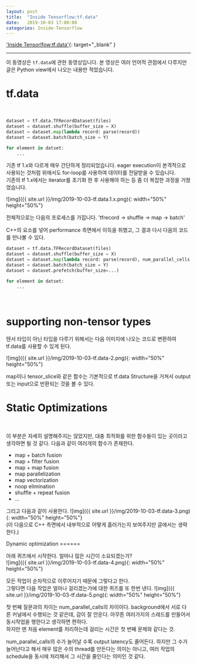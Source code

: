 ```yaml
---
layout: post
title:  "Inside Tensorflow:tf.data"
date:   2019-10-03 17:00:00
categories: Inside-Tensorflow
---
```


['Inside Tensorlfow:tf.data'](https://www.youtube.com/watch?v=kVEOCfBy9uY&list=PLQY2H8rRoyvzIuB8rZXs7pfyjiSUs8Vza&index=2){: target="_blank" }
<hr>

이 동영상은 `tf.data`에 관한 동영상입니다. 본 영상은 여러 언어적 관점에서 다루지만 글은 Python view에서 나오는 내용만 적었습니다.<br>

tf.data
======
<br>

```python
dataset = tf.data.TFRecordDataset(files)
dataset = dataset.shuffle(buffer_size = X)
dataset = dataset.map(lambda record: parse(record))
dataset = dataset.batch(batch_size = Y)

for element in datset:
	...
```

기존 tf 1.x와 다르게 매우 간단하게 정리되었습니다. eager execution이 본격적으로 사용되는 것처럼 위에서도 for-loop를 사용하여 데이터를 전달받을 수 있습니다. <br>
기존의  tf 1.x에서는 iterator를 초기화 한 후 사용해야 하는 등 좀 더 복잡한 과정을 거쳤었습니다.
<br>

![img]({{ site.url }}/img/2019-10-03-tf.data.1.x.png){: width="50%" height="50%"}
<br>

전체적으로는 다음의 프로세스를 가집니다. 'tfrecord -> shuffle -> map -> batch'

C++의 요소를 넣어 performance 측면에서 이득을 취했고, 그 결과 다시 다음의 코드를 만나볼 수 있다.<br>
```python
dataset = tf.data.TFRecordDataset(files)
dataset = dataset.shuffle(buffer_size = X)
dataset = dataset.map(lambda record: parse(record), num_parallel_cells =...)
dataset = dataset.batch(batch_size = Y)
dataset = dataset.prefetch(buffer_size=...)

for element in datset:
	...
```
<br>

supporting non-tensor types
======
텐서 타입이 아닌 타입을 다루기 위해서는 다음 이미지에 나오는 코드로 변환하여 tf.data를 사용할 수 있게 된다.

![img]({{ site.url }}/img/2019-10-03-tf.data-2.png){: width="50%" height="50%"}
<br>

map이나 tensor_slice와 같은 함수는 기본적으로 tf.data Structure을 거쳐서 output 또는 input으로 반환되는 것을 볼 수 있다.

Static Optimizations
======
<br>

이 부분은 자세히 설명해주지는 않았지만, 대충 최적화를 위한 함수들이 있는 곳이라고 생각하면 될 것 같다.
다음과 같이 여러개의 함수가 존재한다.
- map + batch fusion<br>
- map + filter fusion<br>
- map + map fusion<br>
- map parallelization<br>
- map vectorization<br>
- noop elimination<br>
- shuffle + repeat fusion<br>
- ...<br>

그리고 다음과 같이 사용한다.
![img]({{ site.url }}/img/2019-10-03-tf.data-3.png){: width="50%" height="50%"}
<br>
(이 다음으로 C++ 측면에서 내부적으로 어떻게 흘러가는지 보여주지만 글에서는 생략한다.)<br>

Dynamic optimization
======<br>

아래 퀴즈에서 시작한다. 얼마나 많은 시간이 소요되겠는가?<br>
![img]({{ site.url }}/img/2019-10-03-tf.data-4.png){: width="50%" height="50%"}
<br>

모든 작업이 순차적으로 이루어지기 때문에 그렇다고 한다. <br>
그렇다면 다음 작업은 얼마나 걸리겠는가에 대한 퀴즈를 또 한번 낸다.
![img]({{ site.url }}/img/2019-10-03-tf.data-5.png){: width="50%" height="50%"}
<br>

첫 번째 질문과의 차이는 num_parallel_calls의 차이이다. background에서 서로 다른 커널에서 수행되는 것 같은데, 감이 잘 안온다. 아무튼 여러가지의 스레드를 만들어서 동시작업을 행한다고 생각하면 편하다. <br>
하지만 맨 처음 element를 처리하는데 걸리는 시간은 첫 번째 문제와 같다는 것.

num_parallel_calls의 수가 늘어날 수록 output latency도 줄어든다. 하지만 그 수가 늘어난다고 해서 매우 많은 수의 thread를 만든다는 의미는 아니고, 여러 작업의 schedule을 동시에 처리해서 그 시간을 줄인다는 의미인 것 같다.
